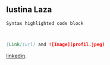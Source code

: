 ## Iustina Laza


```markdown
Syntax highlighted code block



[Link](url) and ![Image](profil.jpeg)
```

[linkedin](https://www.linkedin.com/in/iustina-laza-007b45174/).

